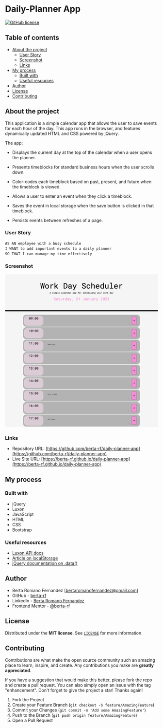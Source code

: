 # Daily-Planner App

<a href="https://github.com/berta-rf/daily-planner-app/blob/main/LICENSE"><img alt="GitHub license" src="https://img.shields.io/github/license/berta-rf/daily-planner-app?style=for-the-badge"></a>

## Table of contents

- [About the project](#about)
  - [User Story](#user-story)
  - [Screenshot](#screenshot)
  - [Links](#links)
- [My process](#my-process)
  - [Built with](#built-with)
  - [Useful resources](#useful-resources)
- [Author](#author)
- [License](#license)
- [Contributing](#contributing)

## About the project

This application is a simple calendar app that allows the user to save events for each hour of the day. This app runs in the browser, and features dynamically updated HTML and CSS powered by jQuery.

The app:

- Displays the current day at the top of the calendar when a user opens the planner.

- Presents timeblocks for standard business hours when the user scrolls down.

- Color-codes each timeblock based on past, present, and future when the timeblock is viewed.

- Allows a user to enter an event when they click a timeblock.

- Saves the event in local storage when the save button is clicked in that timeblock.

- Persists events between refreshes of a page.

### User Story

```md
AS AN employee with a busy schedule
I WANT to add important events to a daily planner
SO THAT I can manage my time effectively
```

### Screenshot

![](./assets/images/screencapture.png)

### Links

- Repository URL: [https://github.com/berta-rf/daily-planner-app](https://github.com/berta-rf/daily-planner-app)
- Live Site URL: [https://berta-rf.github.io/daily-planner-app](https://berta-rf.github.io/daily-planner-app)

## My process

### Built with

- jQuery
- Luxon
- JavaScript
- HTML
- CSS
- Bootstrap

### Useful resources

- [Luxon API docs](https://moment.github.io/luxon/api-docs/index.html#datetimenow)
- [Article on localStorage](https://blog.logrocket.com/localstorage-javascript-complete-guide/#howdoeslocalstoragework)
- [jQuery documentation on .data()](https://api.jquery.com/data/)

## Author

- Berta Romano Fernandez [bertaromanofernandez@gmail.com]
- GitHub - [berta-rf](https://github.com/berta-rf)
- LinkedIn - [Berta Romano Fernandez](https://www.linkedin.com/in/berta-romano-fernandez-85a51117a/)
- Frontend Mentor - [@berta-rf](https://www.frontendmentor.io/profile/)

## License

Distributed under the **MIT license**. See [`LICENSE`](LICENSE) for more information.

## Contributing

Contributions are what make the open source community such an amazing place to learn, inspire, and create. Any contributions you make are **greatly appreciated**.

If you have a suggestion that would make this better, please fork the repo and create a pull request. You can also simply open an issue with the tag "enhancement".
Don't forget to give the project a star! Thanks again!

1. Fork the Project
2. Create your Feature Branch (`git checkout -b feature/AmazingFeature`)
3. Commit your Changes (`git commit -m 'Add some AmazingFeature'`)
4. Push to the Branch (`git push origin feature/AmazingFeature`)
5. Open a Pull Request
